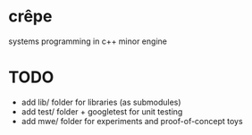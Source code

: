 # crêpe

systems programming in c++ minor engine

# TODO

- add lib/ folder for libraries (as submodules)
- add test/ folder + googletest for unit testing
- add mwe/ folder for experiments and proof-of-concept toys

